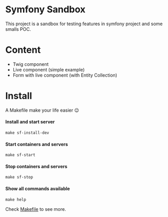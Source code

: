 # Symfony Sandbox

This project is a sandbox for testing features in symfony project and some smalls POC.

# Content

- Twig component
- Live component (simple example)
- Form with live component (with Entity Collection)

# Install

A Makefile make your life easier 😉

#### Install and start server
```shell
make sf-install-dev
```

#### Start containers and servers
```shell
make sf-start
```

#### Stop containers and servers
```shell
make sf-stop
```

#### Show all commands available
```shell
make help
```

Check [Makefile](./Makefile) to see more.
